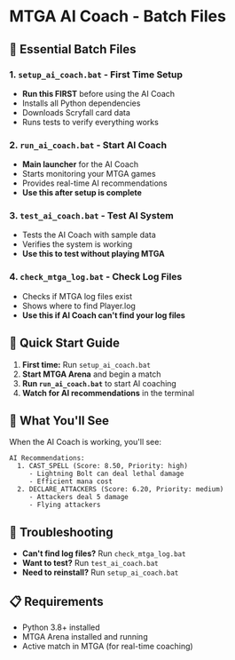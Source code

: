 # MTGA AI Coach - Batch Files

## 📁 Essential Batch Files

### 1. `setup_ai_coach.bat` - **First Time Setup**
- **Run this FIRST** before using the AI Coach
- Installs all Python dependencies
- Downloads Scryfall card data
- Runs tests to verify everything works

### 2. `run_ai_coach.bat` - **Start AI Coach**
- **Main launcher** for the AI Coach
- Starts monitoring your MTGA games
- Provides real-time AI recommendations
- **Use this after setup is complete**

### 3. `test_ai_coach.bat` - **Test AI System**
- Tests the AI Coach with sample data
- Verifies the system is working
- **Use this to test without playing MTGA**

### 4. `check_mtga_log.bat` - **Check Log Files**
- Checks if MTGA log files exist
- Shows where to find Player.log
- **Use this if AI Coach can't find your log files**

## 🚀 Quick Start Guide

1. **First time:** Run `setup_ai_coach.bat`
2. **Start MTGA Arena** and begin a match
3. **Run `run_ai_coach.bat`** to start AI coaching
4. **Watch for AI recommendations** in the terminal

## 🎯 What You'll See

When the AI Coach is working, you'll see:
```
AI Recommendations:
  1. CAST_SPELL (Score: 8.50, Priority: high)
     - Lightning Bolt can deal lethal damage
     - Efficient mana cost
  2. DECLARE_ATTACKERS (Score: 6.20, Priority: medium)
     - Attackers deal 5 damage
     - Flying attackers
```

## 🔧 Troubleshooting

- **Can't find log files?** Run `check_mtga_log.bat`
- **Want to test?** Run `test_ai_coach.bat`
- **Need to reinstall?** Run `setup_ai_coach.bat`

## 📋 Requirements

- Python 3.8+ installed
- MTGA Arena installed and running
- Active match in MTGA (for real-time coaching)
